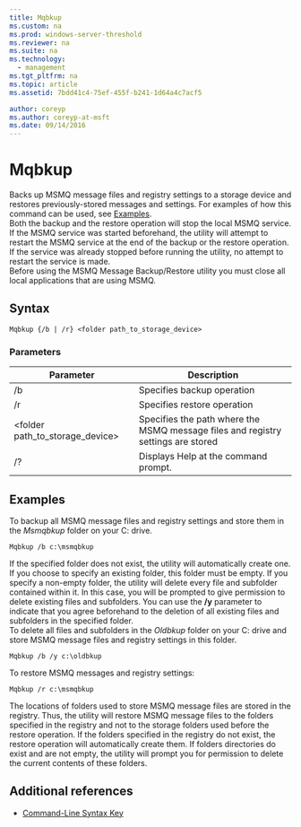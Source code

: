 ```yaml
---
title: Mqbkup
ms.custom: na
ms.prod: windows-server-threshold
ms.reviewer: na
ms.suite: na
ms.technology: 
  - management
ms.tgt_pltfrm: na
ms.topic: article
ms.assetid: 7bdd41c4-75ef-455f-b241-1d64a4c7acf5

author: coreyp
ms.author: coreyp-at-msft
ms.date: 09/14/2016
---
```

# Mqbkup
Backs up MSMQ message files and registry settings to a storage device and restores previously-stored messages and settings. For examples of how this command can be used, see [Examples](assetId:///c6d43992-8243-4f0a-8605-3152c8a8fe9a#BKMK_Examples).  
Both the backup and the restore operation will stop the local MSMQ service. If the MSMQ service was started beforehand, the utility will attempt to restart the MSMQ service at the end of the backup or the restore operation. If the service was already stopped before running the utility, no attempt to restart the service is made.  
Before using the MSMQ Message Backup/Restore utility you must close all local applications that are using MSMQ.  
## Syntax  
```  
Mqbkup {/b | /r} <folder path_to_storage_device>  
```  
### Parameters  
|Parameter|Description|  
|-------------|---------------|  
|/b|Specifies backup operation|  
|/r|Specifies restore operation|  
|<folder path_to_storage\_device>|Specifies the path where the MSMQ message files and registry settings are stored|  
|/?|Displays Help at the command prompt.|  
## <a name="BKMK_Examples"></a>Examples  
To backup all MSMQ message files and registry settings and store them in the *Msmqbkup* folder on your C: drive.  
```  
Mqbkup /b c:\msmqbkup  
```  
If the specified folder does not exist, the utility will automatically create one. If you choose to specify an existing folder, this folder must be empty. If you specify a non-empty folder, the utility will delete every file and subfolder contained within it. In this case, you will be prompted to give permission to delete existing files and subfolders. You can use the **/y** parameter to indicate that you agree beforehand to the deletion of all existing files and subfolders in the specified folder.  
To delete all files and subfolders in the *Oldbkup* folder on your C: drive and store MSMQ message files and registry settings in this folder.  
```  
Mqbkup /b /y c:\oldbkup  
```  
To restore MSMQ messages and registry settings:  
```  
Mqbkup /r c:\msmqbkup  
```  
The locations of folders used to store MSMQ message files are stored in the registry. Thus, the utility will restore MSMQ message files to the folders specified in the registry and not to the storage folders used before the restore operation. If the folders specified in the registry do not exist, the restore operation will automatically create them. If folders directories do exist and are not empty, the utility will prompt you for permission to delete the current contents of these folders.  
## Additional references  
-   [Command-Line Syntax Key](Command-Line-Syntax-Key.md)  
